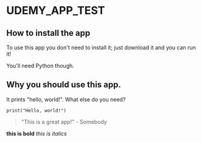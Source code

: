# UDEMY_APP_TEST
## How to install the app

To use this app you don't need to install it; just download it and you can run it!

You'll need Python though.

## Why you should use this app.

It prints "hello, world!". What else do you need?

```
print("Hello, world!")
```

> "This is a great app!" - Somebody

**this is bold**
_this is italics_ 
